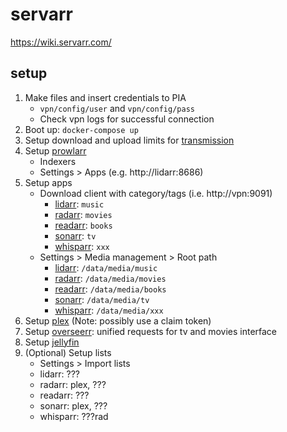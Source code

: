 # servarr

https://wiki.servarr.com/

## setup

1. Make files and insert credentials to PIA
   - `vpn/config/user` and `vpn/config/pass`
   - Check vpn logs for successful connection
1. Boot up: `docker-compose up`
1. Setup download and upload limits for [transmission](http://localhost:9091)
1. Setup [prowlarr](http://localhost:9696)
   - Indexers
   - Settings > Apps (e.g. http://lidarr:8686)
1. Setup apps
   - Download client with category/tags (i.e. http://vpn:9091)
     - [lidarr](http://localhost:8686): `music`
     - [radarr](http://localhost:7878): `movies`
     - [readarr](http://localhost:8787): `books`
     - [sonarr](http://localhost:8989): `tv`
     - [whisparr](http://localhost:6969): `xxx` 
   - Settings > Media management > Root path
     - [lidarr](http://localhost:8686): `/data/media/music`
     - [radarr](http://localhost:7878): `/data/media/movies`
     - [readarr](http://localhost:8787): `/data/media/books`
     - [sonarr](http://localhost:8989): `/data/media/tv`
     - [whisparr](http://localhost:6969): `/data/media/xxx`
1. Setup [plex](http://localhost:32400/web) (Note: possibly use a claim token)
1. Setup [overseerr](http://localhost:5055): unified requests for tv and movies interface 
1. Setup [jellyfin](http://localhost:8096)
1. (Optional) Setup lists
   - Settings > Import lists
   - lidarr: ???
   - radarr: plex, ???
   - readarr: ???
   - sonarr: plex, ???
   - whisparr: ???rad
